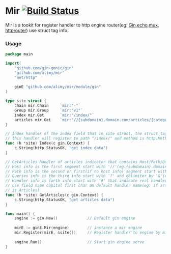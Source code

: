 # Mir [![Build Status](https://api.travis-ci.com/alimy/mir.svg?branch=master)](https://travis-ci.com/alimy/mir)
Mir is a tookit for register handler to http engine router(eg: [Gin](https://github.com/gin-gonic/gin),[echo](https://github.com/labstack/echo),[mux](https://github.com/gorilla/mux), [httprouter](https://github.com/julienschmidt/httprouter))
 use struct tag info.

### Usage 
```go
package main

import(
	"github.com/gin-gonic/gin"
	"github.com/alimy/mir"
	"net/http"
	
	ginE "github.com/alimy/mir/module/gin"
)

type site struct {
	Chain mir.Chain     `mir:"-"`
	Group mir.Group     `mir:"v1"`
	index mir.Get       `mir:"/index/"`
	articles mir.Get    `mir:"//{subdomain}.domain.com/articles/{category}/{id:[0-9]+}?{filter}&{pages}#GetArticles"`
}

// Index handler of the index field that in site struct, the struct tag indicate
// this handler will register to path "/index/" and method is http.MethodGet.
func (h *site) Index(c gin.Context) {
	c.String(http.StatusOK, "get index data")
}

// GetArticles handler of articles indicator that contains Host/Path/Queries/Handler info.
// Host info is the first segment start with '//'(eg:{subdomain}.domain.com)
// Path info is the second or first(if no host info) segment start with '/'(eg: /articles/{category}/{id:[0-9]+}?{filter})
// Queries info is the third info start with '?' and delimiter by '&'(eg: {filter}&{pages})
// Handler info is forth info start with '#' that indicate real handler method name(eg: GetArticles).if no handler info will
// use field name capital first char as default handler name(eg: if articles had no #GetArticles then the handler name will
// is Articles) 
func (h *site) GetArticles(c gin.Context) {
	c.String(http.StatusOK, "get articles data")
}

func main() {
	engine := gin.New()             // Default gin engine
	
	mirE := ginE.Mir(engine)        // instance a mir engine
	mir.Register(mirE, &site{})     // Register handler to engine by mir
	
	engine.Run()                    // Start gin engine serve
}

```